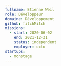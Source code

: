 ```yaml
---
fullname: Etienne Weil
role: Développeur
domaine: Développement
github: fitchMitch
missions:
  - start: 2020-06-02
    end: 2021-12-31
    status: independent
    employer: octo
startups:
  - monstage
---
```

